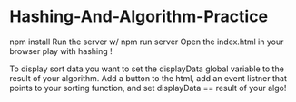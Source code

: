 # Hashing-And-Algorithm-Practice
npm install
Run the server w/ npm run server
Open the index.html in your browser
play with hashing !

To display sort data you want to set the displayData global variable to the result of your algorithm.
Add a button to the html, add an event listner that points to your sorting function, and set displayData == result of your algo!

